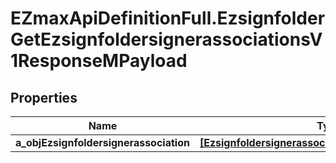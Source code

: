 # EZmaxApiDefinitionFull.EzsignfolderGetEzsignfoldersignerassociationsV1ResponseMPayload

## Properties

Name | Type | Description | Notes
------------ | ------------- | ------------- | -------------
**a_objEzsignfoldersignerassociation** | [**[EzsignfoldersignerassociationResponseCompound]**](EzsignfoldersignerassociationResponseCompound.md) |  | 


